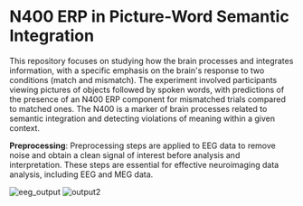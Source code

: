 # N400 ERP in Picture-Word Semantic Integration

This repository focuses on studying how the brain processes and integrates information, with a specific emphasis on the brain's response to two conditions (match and mismatch). The experiment involved participants viewing pictures of objects followed by spoken words, with predictions of the presence of an N400 ERP component for mismatched trials compared to matched ones. The N400 is a marker of brain processes related to semantic integration and detecting violations of meaning within a given context.

**Preprocessing**: Preprocessing steps are applied to EEG data to remove noise and obtain a clean signal of interest before analysis and interpretation. These steps are essential for effective neuroimaging data analysis, including EEG and MEG data.

![eeg_output](https://github.com/lacomaofficial/EEG-N400-Preprocessing/assets/132283879/752fdec5-4e57-4e55-93d0-81c229600a4b)
![output2](https://github.com/lacomaofficial/EEG-N400-Preprocessing/assets/132283879/f5758e48-f856-416c-8c4b-d092f269e375)
